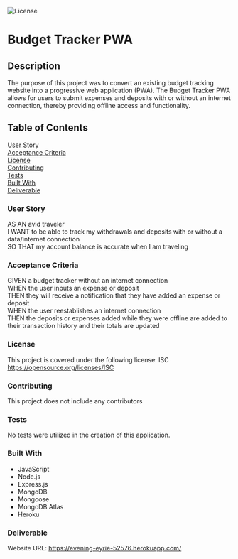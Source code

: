 ![License](https://img.shields.io/badge/License-ISC-ff69b4)

# **Budget Tracker PWA**

## **Description**
The purpose of this project was to convert an existing budget tracking website into a progressive web application (PWA). The Budget Tracker PWA allows for users to submit expenses and deposits with or without an internet connection, thereby providing offline access and functionality. 

## **Table of Contents**
[User Story](#user-story)<br>
[Acceptance Criteria](#acceptance-criteria)<br>
[License](#license)<br>
[Contributing](#contributing)<br>
[Tests](#tests)<br>
[Built With](#built-with)<br>
[Deliverable](#deliverable)<br>


### **User Story**
AS AN avid traveler<br>
I WANT to be able to track my withdrawals and deposits with or without a data/internet connection<br>
SO THAT my account balance is accurate when I am traveling<br> 

### **Acceptance Criteria**
GIVEN a budget tracker without an internet connection<br>
WHEN the user inputs an expense or deposit<br>
THEN they will receive a notification that they have added an expense or deposit<br>
WHEN the user reestablishes an internet connection<br>
THEN the deposits or expenses added while they were offline are added to their transaction history and their totals are updated<br>

### **License**
This project is covered under the following license: ISC<br>
https://opensource.org/licenses/ISC


### **Contributing**
This project does not include any contributors

### **Tests**
No tests were utilized in the creation of this application.

### **Built With**
* JavaScript
* Node.js
* Express.js
* MongoDB
* Mongoose
* MongoDB Atlas
* Heroku

### **Deliverable**
Website URL:
https://evening-eyrie-52576.herokuapp.com/
